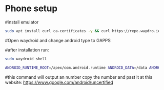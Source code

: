 # Phone setup


#install emulator
```bash
sudo apt install curl ca-certificates -y && curl https://repo.waydro.id | sudo bash && sudo apt install waydroid -y
```
#Open waydroid and change android type to GAPPS

#after installation run:
```bash
sudo waydroid shell
```
```bash
ANDROID_RUNTIME_ROOT=/apex/com.android.runtime ANDROID_DATA=/data ANDROID_TZDATA_ROOT=/apex/com.android.tzdata ANDROID_I18N_ROOT=/apex/com.android.i18n sqlite3 /data/data/com.google.android.gsf/databases/gservices.db "select * from main where name = \"android_id\";"
```
#this command will output an number copy the number and past it at this website: https://www.google.com/android/uncertified
